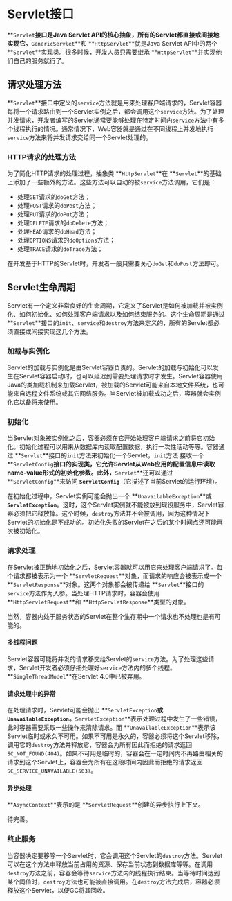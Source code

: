 # Servlet接口
**`Servlet`**接口是Java Servlet API的核心抽象，所有的Servlet都直接或间接地实现它。**`GenericServlet`**和 **`HttpServlet`**就是Java Servlet API中的两个 **`Servlet`**实现类。很多时候，开发人员只需要继承 **`HttpServlet`**并实现他们自己的服务就行了。

## 请求处理方法
**`Servlet`**接口中定义的`service`方法就是用来处理客户端请求的，Servlet容器每将一个请求路由到一个Servlet实例之后，都会调用这个`service`方法。为了处理并发请求，开发者编写的Servlet通常要能够处理在特定时间内`service`方法中有多个线程执行的情况。通常情况下，Web容器就是通过在不同线程上并发地执行`service`方法来将并发请求交给同一个Servlet处理的。

### HTTP请求的处理方法
为了简化HTTP请求的处理过程，抽象类 **`HttpServlet`**在 **`Servlet`**的基础上添加了一些额外的方法。这些方法可以自动的被`service`方法调用，它们是：
* 处理`GET`请求的`doGet`方法；
* 处理`POST`请求的`doPost`方法；
* 处理`PUT`请求的`doPut`方法；
* 处理`DELETE`请求的`doDelete`方法；
* 处理`HEAD`请求的`doHead`方法；
* 处理`OPTIONS`请求的`doOptions`方法；
* 处理`TRACE`请求的`doTrace`方法；

在开发基于HTTP的Servlet时，开发者一般只需要关心`doGet`和`doPost`方法即可。

## Servlet生命周期
Servlet有一个定义非常良好的生命周期，它定义了Servlet是如何被加载并被实例化、如何初始化、如何处理客户端请求以及如何结束服务的。这个生命周期是通过 **`Servlet`**接口的`init`、`service`和`destroy`方法来定义的，所有的Servlet都必须直接或间接实现这几个方法。

### 加载与实例化
Servlet的加载与实例化是由Servlet容器负责的。Servlet的加载与初始化可以发生在Servlet容器启动时，也可以延迟到需要处理请求时才发生。Servlet容器使用Java的类加载机制来加载Servlet，被加载的Servlet可能来自本地文件系统，也可能来自远程文件系统或其它网络服务。当Servlet被加载成功之后，容器就会实例化它以备将来使用。

### 初始化
当Servlet对象被实例化之后，容器必须在它开始处理客户端请求之前将它初始化。初始化过程可以用来从数据库内读取配置数据，执行一次性活动等等。容器通过 **`Servlet`**接口的`init`方法来初始化一个Servlet，`init`方法 接收一个 **`ServletConfig`**接口的实现类，它允许Servlet从Web应用的配置信息中读取name-value形式的初始化参数。此外，**`Servlet`**还可以通过 **`ServletConfig`**来访问 **`ServletConfig`**（它描述了当前Servlet的运行环境）。

在初始化过程中，Servlet实例可能会抛出一个 **`UnavailableException`**或 **`ServletException`**。这时，这个Servlet实例就不能被放到现役服务中，Servlet容器必须把它释放掉。这个时候，`destroy`方法并不会被调用，因为这种情况下Servlet的初始化是不成功的。初始化失败的Servlet在之后的某个时间点还可能再次被初始化。

### 请求处理
在Servlet被正确地初始化之后，Servlet容器就可以用它来处理客户端请求了。每个请求都被表示为一个 **`ServletRequest`**对象，而请求的响应会被表示成一个 **`ServletResponse`**对象。这两个对象都会被传递给 **`Servlet`**接口的`service`方法作为入参。当处理HTTP请求时，容器会使用 **`HttpServletRequest`**和 **`HttpServletResponse`**类型的对象。

当然，容器内处于服务状态的Servlet在整个生存期中一个请求也不处理也是有可能的。

#### 多线程问题
Servlet容器可能将并发的请求移交给Servlet的`service`方法。为了处理这些请求，Servlet开发者必须仔细处理好`service`方法内的多个线程。**`SingleThreadModel`**在Servlet 4.0中已被弃用。

#### 请求处理中的异常
在处理请求时，Servlet可能会抛出 **`ServletException`**或 **`UnavailableException`**。**`ServletException`**表示处理过程中发生了一些错误，此时容器需要采取一些操作来清除请求。而 **`UnavailableException`**表示该Servlet临时或永久不可用。如果不可用是永久的，容器必须将这个Servlet移除，调用它的`destroy`方法并释放它，容器会为所有因此而拒绝的请求返回`SC_NOT_FOUND(404)`。如果不可用是临时的，容器会在一定时间内不再路由相关的请求到这个Servlet上，容器会为所有在这段时间内因此而拒绝的请求返回`SC_SERVICE_UNAVAILABLE(503)`。

#### 异步处理
**`AsyncContext`**表示的是 **`ServletRequest`**创建的异步执行上下文。

待完善。

### 终止服务
当容器决定要移除一个Servlet时，它会调用这个Servlet的`destroy`方法。Servlet可以在这个方法中释放当前占用的资源、保存当前状态到数据库等等。在调用`destroy`方法之前，容器会等待`service`方法内的线程执行结束。当等待时间达到某个阈值时，`destroy`方法也可能被直接调用。在`destroy`方法完成后，容器必须释放这个Servlet，以便GC将其回收。

